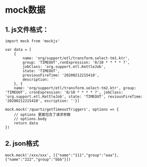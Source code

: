 # mock数据

## 1. js文件格式：


    import mock from 'mockjs'

    var data = [
        {
            name: 'org/support/etl/transform.select-tm1.ktr',
            group: 'TIMEOUT',ronExpression: '0/10 * * * * ?',
            jobClass: 'org.support.etl.KettleJob',
            state: 'TIMEOUT',
            previousFireTime: '20200212215410',
            description: ''
        }, {
        name: 'org/support/etl/transform.select-tm2.ktr', group: 'TIMEOUT', cronExpression: '0/10 * * * * ?', jobClass: 'org.support.etl.KettleJob', state: 'TIMEOUT', reviousFireTime: '20200212215410', escription: ''}]

    mock.mock('/quartz/getTimeoutTriggers', options => {
        // options 里面包含了请求参数
        // options.body
        return data
    })

## 2. json格式

    mock.mock('/xxx/xxx', [{"name":"111","group":"aaa"},{"name":"222","group":"bbb"}])

